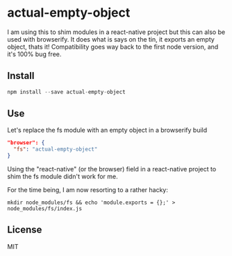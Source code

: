 # actual-empty-object

I am using this to shim modules in a react-native project but this can also be used with browserify.
It does what is says on the tin, it exports an empty object, thats it!
Compatibility goes way back to the first node version, and it's 100% bug free.

## Install

```js
npm install --save actual-empty-object
```

## Use

Let's replace the fs module with an empty object in a browserify build

```json
"browser": {
  "fs": "actual-empty-object"
}
```

Using the "react-native" (or the browser) field in a react-native project to shim the fs module didn't work for me.

For the time being, I am now resorting to a rather hacky:

```shell
mkdir node_modules/fs && echo 'module.exports = {};' > node_modules/fs/index.js
```

## License

MIT
